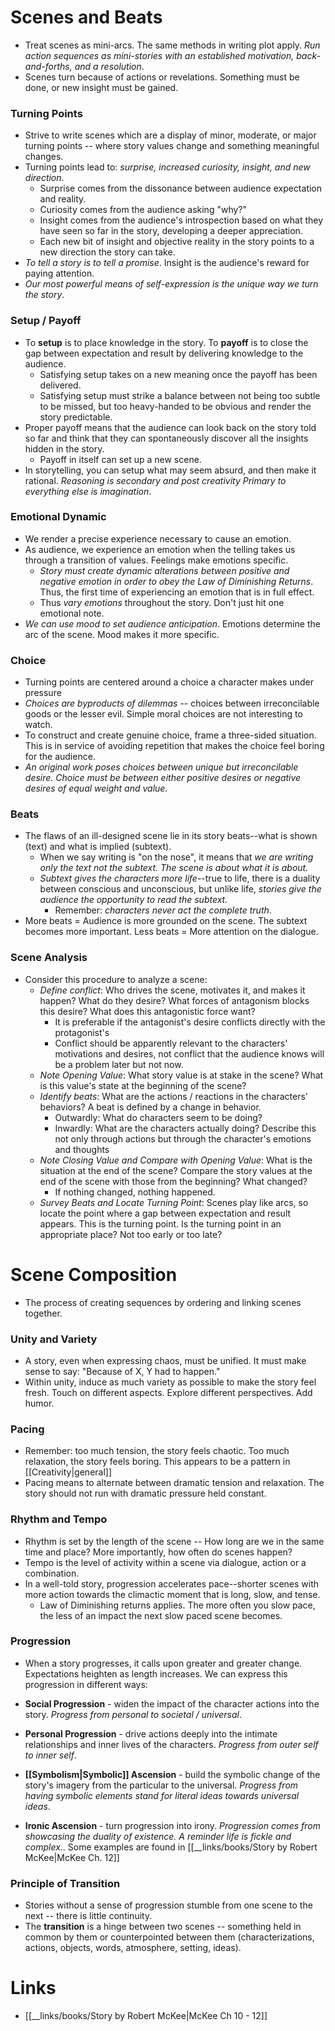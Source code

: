 # Scenes and Beats
* Treat scenes as mini-arcs. The same methods in writing plot apply. *Run action sequences as mini-stories with an established motivation, back-and-forths, and a resolution*.
* Scenes turn because of actions or revelations. Something must be done, or new insight must be gained. 
### Turning Points
* Strive to write scenes which are a display of minor, moderate, or major turning points -- where story values change and something meaningful changes.
* Turning points lead to: *surprise, increased curiosity, insight, and new direction*. 
	* Surprise comes from the dissonance between audience expectation and reality.
	* Curiosity comes from the audience asking "why?"
	* Insight comes from the audience's introspection based on what they have seen so far in the story, developing a deeper appreciation.
	* Each new bit of insight and objective reality in the story points to a new direction the story can take.
* *To tell a story is to tell a promise*. Insight is the audience's reward for paying attention.
* *Our most powerful means of self-expression is the unique way we turn the story*.

### Setup / Payoff
* To **setup** is to place knowledge in the story. To **payoff** is to close the gap between expectation and result by delivering knowledge to the audience.
	* Satisfying setup takes on a new meaning once the payoff has been delivered.
	* Satisfying setup must strike a balance between not being too subtle to be missed, but too heavy-handed to be obvious and render the story predictable.
* Proper payoff means that the audience can look back on the story told so far and think that they can spontaneously discover all the insights hidden in the story.
	* Payoff in itself can set up a new scene.
* In storytelling, you can setup what may seem absurd, and then make it rational. *Reasoning is secondary and post creativity Primary to everything else is imagination*.
### Emotional Dynamic
* We render a precise experience necessary to cause an emotion.
* As audience, we experience an emotion when the telling takes us through a transition of values. Feelings make emotions specific.
	* *Story must create dynamic alterations between positive and negative emotion in order to obey the Law of Diminishing Returns*. Thus, the first time of experiencing an emotion that is in full effect.
	* Thus *vary emotions* throughout the story. Don't just hit one emotional note.
* *We can use mood to set audience anticipation*. Emotions determine the arc of the scene. Mood makes it more specific.
### Choice
* Turning points are centered around a choice a character makes under pressure
* *Choices are byproducts of dilemmas* -- choices between irreconcilable goods or the lesser evil. Simple moral choices are not interesting to watch.
* To construct and create genuine choice, frame a three-sided situation. This is in service of avoiding repetition that makes the choice feel boring for the audience.
* *An original work poses choices between unique but irreconcilable desire. Choice must be between either positive desires or negative desires of equal weight and value.* 
### Beats
* The flaws of an ill-designed scene lie in its story beats--what is shown (text) and what is implied (subtext).
	* When we say writing is "on the nose", it means that *we are writing only the text not the subtext. The scene is about what it is about.* 
	* *Subtext gives the characters more life*--true to life, there is a duality between conscious and unconscious, but unlike life, *stories give the audience the opportunity to read the subtext.*
		* Remember: *characters never act the complete truth*.
* More beats = Audience is more grounded on the scene. The subtext becomes more important. Less beats = More attention on the dialogue.
### Scene Analysis
* Consider this procedure to analyze a scene:
	* *Define conflict*: Who drives the scene, motivates it, and makes it happen? What do they desire? What forces of antagonism blocks this desire? What does this antagonistic force want?
		* It is preferable if the antagonist's desire conflicts directly with the protagonist's
		* Conflict should be apparently relevant to the characters' motivations and desires, not conflict that the audience knows will be a problem later but not now.
	* *Note Opening Value*: What story value is at stake in the scene? What is this value's state at the beginning of the scene? 
	* *Identify beats*: What are the actions / reactions in the characters' behaviors? A beat is defined by a change in behavior. 
		* Outwardly: What do characters seem to be doing?
		* Inwardly: What are the characters actually doing? Describe this not only through actions but through the character's emotions and thoughts
	* *Note Closing Value and Compare with Opening Value*: What is the situation at the end of the scene? Compare the story values at the end of the scene with those from the beginning? What changed? 
		* If nothing changed, nothing happened. 
	* *Survey Beats and Locate Turning Point*: Scenes play like arcs, so locate the point where a gap between expectation and result appears. This is the turning point. Is the turning point in an appropriate place? Not too early or too late? 
# Scene Composition
* The process of creating sequences by ordering and linking scenes together.
### Unity and Variety
* A story, even when expressing chaos, must be unified. It must make sense to say: "Because of X, Y had to happen."
* Within unity, induce as much variety as possible to make the story feel fresh. Touch on different aspects. Explore different perspectives. Add humor.

### Pacing
* Remember: too much tension, the story feels chaotic. Too much relaxation, the story feels boring. This appears to be a pattern in [[Creativity|general]]
* Pacing means to alternate between dramatic tension and relaxation. The story should not run with dramatic pressure held constant. 

### Rhythm and Tempo
* Rhythm is set by the length of the scene -- How long are we in the same time and place? More importantly, how often do scenes happen? 
* Tempo is the level of activity within a scene via dialogue, action or a combination. 
* In a well-told story, progression accelerates pace--shorter scenes with more action towards the climactic moment that is long, slow, and tense. 
	* Law of Diminishing returns applies. The more often you  slow pace, the less of an impact the next slow paced scene becomes.

### Progression
* When a story progresses, it calls upon greater and greater change. Expectations heighten as length increases. We can express this progression in different ways: 

* **Social Progression** - widen the impact of the character actions into the story. *Progress from personal to societal / universal*. 
* **Personal Progression** - drive actions deeply into the intimate relationships and inner lives of the characters.  *Progress from outer self to inner self*. 
* **[[Symbolism|Symbolic]] Ascension** - build the symbolic change of the story's imagery from the particular to the universal. *Progress from having symbolic elements stand for literal ideas towards universal ideas*.  
* **Ironic Ascension** - turn progression into irony. *Progression comes from showcasing the duality of existence. A reminder life is fickle and complex.*.  Some examples are found in [[__links/books/Story by Robert McKee|McKee Ch. 12]]
### Principle of Transition
* Stories without a sense of progression stumble from one scene to the next -- there is little continuity.
* The **transition** is a hinge between two scenes -- something held in common by them or counterpointed between them (characterizations, actions, objects, words, atmosphere, setting, ideas).

# Links
* [[__links/books/Story by Robert McKee|McKee Ch 10 - 12]]